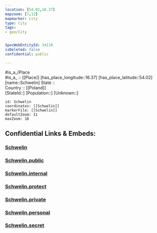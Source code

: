 ```yaml
---
location: [54.02,16.37] 
mapzoom: [7,12] 
mapmarker: city 
type: City
tags:
- geo/City


SpocWebEntityId: 34110
isDeleted: false
confidential: public

---
```

#is_a_/Place  
#is_a_ :: [[Place]] 
[has_place_longitude::16.37] 
[has_place_latitude::54.02] 
[name::Schwelin] 
State ::  
Country :: [[Poland]]  
[StateId::] 
[Population::] 
[Unknown::] 


```leaflet
id: Schwelin
coordinates: [[Schwelin]] 
markerFile: [[Schwelin]] 
defaultZoom: 11 
maxZoom: 18
```


## Confidential Links & Embeds: 

### [Schwelin](/_Standards/Earth/Continent/Europe/Europe~East/Poland/Provinces~Poland/West_Pomeranian/City/Schwelin.md) 

### [Schwelin.public](/_public/Earth/Continent/Europe/Europe~East/Poland/Provinces~Poland/West_Pomeranian/City/Schwelin.public.md) 

### [Schwelin.internal](/_internal/Earth/Continent/Europe/Europe~East/Poland/Provinces~Poland/West_Pomeranian/City/Schwelin.internal.md) 

### [Schwelin.protect](/_protect/Earth/Continent/Europe/Europe~East/Poland/Provinces~Poland/West_Pomeranian/City/Schwelin.protect.md) 

### [Schwelin.private](/_private/Earth/Continent/Europe/Europe~East/Poland/Provinces~Poland/West_Pomeranian/City/Schwelin.private.md) 

### [Schwelin.personal](/_personal/Earth/Continent/Europe/Europe~East/Poland/Provinces~Poland/West_Pomeranian/City/Schwelin.personal.md) 

### [Schwelin.secret](/_secret/Earth/Continent/Europe/Europe~East/Poland/Provinces~Poland/West_Pomeranian/City/Schwelin.secret.md)

